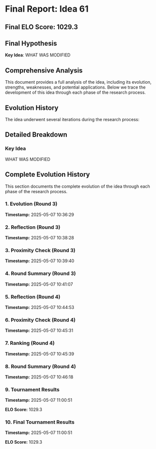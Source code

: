 # Final Report: Idea 61

## Final ELO Score: 1029.3

## Final Hypothesis

**Key Idea**: WHAT WAS MODIFIED

## Comprehensive Analysis

This document provides a full analysis of the idea, including its evolution, strengths, weaknesses, and potential applications. Below we trace the development of this idea through each phase of the research process.

## Evolution History

The idea underwent several iterations during the research process:

## Detailed Breakdown

### Key Idea

WHAT WAS MODIFIED

## Complete Evolution History

This section documents the complete evolution of the idea through each phase of the research process.

### 1. Evolution (Round 3)
**Timestamp:** 2025-05-07 10:36:29



### 2. Reflection (Round 3)
**Timestamp:** 2025-05-07 10:38:28



### 3. Proximity Check (Round 3)
**Timestamp:** 2025-05-07 10:39:40



### 4. Round Summary (Round 3)
**Timestamp:** 2025-05-07 10:41:07



### 5. Reflection (Round 4)
**Timestamp:** 2025-05-07 10:44:53



### 6. Proximity Check (Round 4)
**Timestamp:** 2025-05-07 10:45:31



### 7. Ranking (Round 4)
**Timestamp:** 2025-05-07 10:45:39



### 8. Round Summary (Round 4)
**Timestamp:** 2025-05-07 10:46:18



### 9. Tournament Results
**Timestamp:** 2025-05-07 11:00:51

**ELO Score:** 1029.3



### 10. Final Tournament Results
**Timestamp:** 2025-05-07 11:00:51

**ELO Score:** 1029.3



